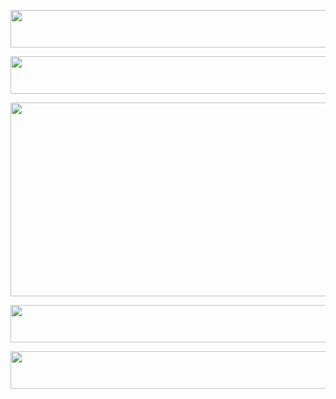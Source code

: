 
<p align="center">
  <img width="900" height="60" src="https://github.com/mrshowtiime/mrshowtiime/assets/139925106/3b0b6abe-c2fe-4ef4-b80f-57e6ffd35bd3">
</p>
<p align="center">
  <img width="900" height="60" src="https://github.com/mrshowtiime/mrshowtiime/assets/139925106/6b1c5f1f-04e3-4b3f-a364-7d95f030fd88">
</p>

<p align="center">
  <img width="540" height="310" src="https://github.com/mrshowtiime/mrshowtiime/assets/139925106/e08c1f06-bc0a-4225-8dd0-998cff1dbe18">
</p>

<p align="center">
  <img width="900" height="60" src="https://github.com/mrshowtiime/mrshowtiime/assets/139925106/6b1c5f1f-04e3-4b3f-a364-7d95f030fd88">
</p> 
<p align="center">
  <img width="900" height="60" src="https://github.com/mrshowtiime/mrshowtiime/assets/139925106/f432a78e-95c7-4801-9e5a-057947ee8435">
</p>
